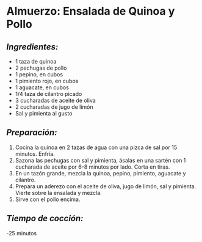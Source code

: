# Almuerzo: Ensalada de Quinoa y Pollo

## *Ingredientes:*
- 1 taza de quinoa
- 2 pechugas de pollo
- 1 pepino, en cubos
- 1 pimiento rojo, en cubos
- 1 aguacate, en cubos
- 1/4 taza de cilantro picado
- 3 cucharadas de aceite de oliva
- 2 cucharadas de jugo de limón
- Sal y pimienta al gusto

## *Preparación:*
1. Cocina la quinoa en 2 tazas de agua con una pizca de sal por 15 minutos. Enfría.
2. Sazona las pechugas con sal y pimienta, ásalas en una sartén con 1 cucharada de aceite por 6-8 minutos por lado. Corta en tiras.
3. En un tazón grande, mezcla la quinoa, pepino, pimiento, aguacate y cilantro.
4. Prepara un aderezo con el aceite de oliva, jugo de limón, sal y pimienta. Vierte sobre la ensalada y mezcla.
5. Sirve con el pollo encima.

## *Tiempo de cocción:* 
-25 minutos

